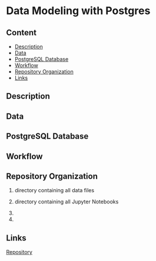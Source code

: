 # Data Modeling with Postgres
## Content
- [Description](#description)
- [Data](#data)
- [PostgreSQL Database](#postgresql-database)
- [Workflow](#workflow)
- [Repository Organization](#repository-organization)
- [Links](#links)

## Description



## Data


## PostgreSQL Database


## Workflow


## Repository Organization

1) directory containing all data files


2) directory containing all Jupyter Notebooks

3) 
4) 

## Links

[Repository](https://github.com/Ulli-H/Data_Modeling_Postgres)  
